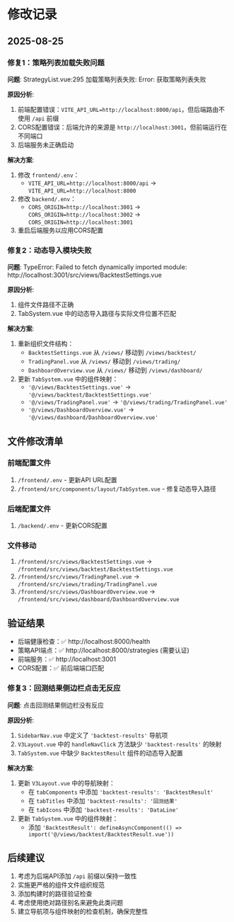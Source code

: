 # 修改记录

## 2025-08-25

### 修复1：策略列表加载失败问题
**问题**: StrategyList.vue:295 加载策略列表失败: Error: 获取策略列表失败

**原因分析**:
1. 前端配置错误：`VITE_API_URL=http://localhost:8000/api`，但后端路由不使用 `/api` 前缀
2. CORS配置错误：后端允许的来源是 `http://localhost:3001`，但前端运行在不同端口
3. 后端服务未正确启动

**解决方案**:
1. 修改 `frontend/.env`：
   - `VITE_API_URL=http://localhost:8000/api` → `VITE_API_URL=http://localhost:8000`
2. 修改 `backend/.env`：
   - `CORS_ORIGIN=http://localhost:3001` → `CORS_ORIGIN=http://localhost:3002` → `CORS_ORIGIN=http://localhost:3001`
3. 重启后端服务以应用CORS配置

### 修复2：动态导入模块失败
**问题**: TypeError: Failed to fetch dynamically imported module: http://localhost:3001/src/views/BacktestSettings.vue

**原因分析**:
1. 组件文件路径不正确
2. TabSystem.vue 中的动态导入路径与实际文件位置不匹配

**解决方案**:
1. 重新组织文件结构：
   - `BacktestSettings.vue` 从 `/views/` 移动到 `/views/backtest/`
   - `TradingPanel.vue` 从 `/views/` 移动到 `/views/trading/`
   - `DashboardOverview.vue` 从 `/views/` 移动到 `/views/dashboard/`
2. 更新 `TabSystem.vue` 中的组件映射：
   - `'@/views/BacktestSettings.vue'` → `'@/views/backtest/BacktestSettings.vue'`
   - `'@/views/TradingPanel.vue'` → `'@/views/trading/TradingPanel.vue'`
   - `'@/views/DashboardOverview.vue'` → `'@/views/dashboard/DashboardOverview.vue'`

## 文件修改清单

### 前端配置文件
1. `/frontend/.env` - 更新API URL配置
2. `/frontend/src/components/layout/TabSystem.vue` - 修复动态导入路径

### 后端配置文件
1. `/backend/.env` - 更新CORS配置

### 文件移动
1. `/frontend/src/views/BacktestSettings.vue` → `/frontend/src/views/backtest/BacktestSettings.vue`
2. `/frontend/src/views/TradingPanel.vue` → `/frontend/src/views/trading/TradingPanel.vue`
3. `/frontend/src/views/DashboardOverview.vue` → `/frontend/src/views/dashboard/DashboardOverview.vue`

## 验证结果
- 后端健康检查：✅ http://localhost:8000/health
- 策略API端点：✅ http://localhost:8000/strategies (需要认证)
- 前端服务：✅ http://localhost:3001
- CORS配置：✅ 前后端端口匹配

### 修复3：回测结果侧边栏点击无反应
**问题**: 点击回测结果侧边栏没有反应

**原因分析**:
1. `SidebarNav.vue` 中定义了 `'backtest-results'` 导航项
2. `V3Layout.vue` 中的 `handleNavClick` 方法缺少 `'backtest-results'` 的映射
3. `TabSystem.vue` 中缺少 `BacktestResult` 组件的动态导入配置

**解决方案**:
1. 更新 `V3Layout.vue` 中的导航映射：
   - 在 `tabComponents` 中添加 `'backtest-results': 'BacktestResult'`
   - 在 `tabTitles` 中添加 `'backtest-results': '回测结果'`
   - 在 `tabIcons` 中添加 `'backtest-results': 'DataLine'`
2. 更新 `TabSystem.vue` 中的组件映射：
   - 添加 `'BacktestResult': defineAsyncComponent(() => import('@/views/backtest/BacktestResult.vue'))`

## 后续建议
1. 考虑为后端API添加 `/api` 前缀以保持一致性
2. 实施更严格的组件文件组织规范
3. 添加构建时的路径验证检查
4. 考虑使用绝对路径别名来避免此类问题
5. 建立导航项与组件映射的检查机制，确保完整性